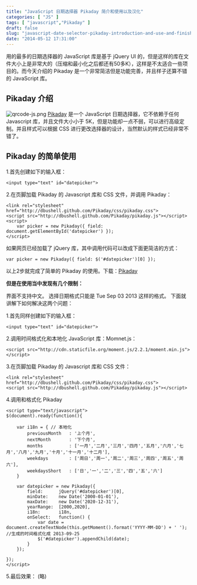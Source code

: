 ```yaml
---
title: "JavaScript 日期选择器 Pikaday 简介和使用以及汉化"
categories: [ "JS" ]
tags: [ "javascript","Pikaday" ]
draft: false
slug: "javascript-date-selector-pikaday-introduction-and-use-and-finished"
date: "2014-05-12 17:31:00"
---
```


用的最多的日期选择器的 JavaScript 库是基于 jQuery UI 的，但是这样的库在文件大小上是非常大的（压缩和最小化之后都还有50多K），这样是不太适合一些项目的。而今天介绍的 Pikaday 是一个非常简洁但是功能完善，并且样子还算不错的 JavaScript 库。

## Pikaday 介绍 ##
![qrcode-js.png][1]
[Pikaday](https://github.com/dbushell/Pikaday) 是一个 JavaScript 日期选择器，它不依赖于任何 Javascript 库，并且文件大小小于 5K，但是功能却一点不弱，可以进行高级定制。并且样式可以根据 CSS 进行更改选择器的设计，当然默认的样式已经非常不错了。


<!--more-->


## Pikaday 的简单使用 ##
1.首先创建如下的输入框：

    <input type="text" id="datepicker">

2.在页脚加载 Pikaday 的 Javascript 库和 CSS 文件，并调用 Pikaday：

    <link rel="stylesheet" href="http://dbushell.github.com/Pikaday/css/pikaday.css">
    <script src="http://dbushell.github.com/Pikaday/pikaday.js"></script>
    <script>
        var picker = new Pikaday({ field: document.getElementById('datepicker') });
    </script>

如果网页已经加载了 jQuery 库，其中调用代码可以改成下面更简洁的方式：

    var picker = new Pikaday({ field: $('#datepicker')[0] });

以上2步就完成了简单的 Pikaday 的使用。下载：[Pikaday](https://github.com/dbushell/Pikaday)

**但是在使用当中发现有几个限制：**

界面不支持中文。
选择日期格式只能是 Tue Sep 03 2013 这样的格式。
下面就讲解下如何解决这两个问题：

1.首先同样创建如下的输入框：

    <input type="text" id="datepicker">

2.调用时间格式化和本地化 JavaScript 库：Momnet.js：

    <script src="http://cdn.staticfile.org/moment.js/2.2.1/moment.min.js"></script>

3.在页脚加载 Pikaday 的 Javascript 库和 CSS 文件：

    <link rel="stylesheet" href="http://dbushell.github.com/Pikaday/css/pikaday.css">
    <script src="http://dbushell.github.com/Pikaday/pikaday.js"></script>

4.调用和格式化 Pikaday

    <script type="text/javascript">
    $(document).ready(function(){
    
    	var i18n = { // 本地化
    		previousMonth	: '上个月',
    		nextMonth		: '下个月',
    		months			: ['一月','二月','三月','四月','五月','六月','七月','八月','九月','十月','十一月','十二月'],
    		weekdays		: ['周日','周一','周二','周三','周四','周五','周六'],
    		weekdaysShort	: ['日','一','二','三','四','五','六']
    	}
    
    	var datepicker = new Pikaday({ 
    		field:		jQuery('#datepicker')[0],  
    		minDate:	new Date('2000-01-01'), 
    		maxDate:	new Date('2020-12-31'), 
    		yearRange:	[2000,2020],
    		i18n: 		i18n,
    		onSelect: 	function() {
    			var date = document.createTextNode(this.getMoment().format('YYYY-MM-DD') + ' '); //生成的时间格式化成 2013-09-25
    			$('#datepicker').appendChild(date);
    		}
    	});
    
    });
    </script>

5.最后效果：
(略)


  [1]: https://imgs.gnux.cn/usr/uploads/2015/01/793787287.png